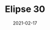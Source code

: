 ---
title: "Elipse 30"
image_primary: "img/ELIPSE_30_Suspension_Estudio_3x3.jpg"
description: "The%20Elipse%20are%20eliptical%20globes%20made%20in%20high%20density%20polyurethane.%20Its%20main%20features%20are%20%3A%20hermetic%2C%20easy%20washable%20and%20hard%20to%20break.%20Available%20in%20two%20different%20sizes%2C%20they%20offer%20a%20sifted%20light%20ideal%20for%20public%20spaces%20or%20hotels.%0A%0A"
designer: "Alex Fernández Camps & Gonzalo Milà"
tags: 
  - "Bover"
  - "Indoor"
  - "Pendant"
  - "indoor-lamps"
href: "https://www.bover.es/en/lamp/elipse-30/"
category: "indoor-lamps"
subtitle: ""
manufacturer: "Bover"
slug: "/manufacturers/bover/indoor-lamps/alex-fernandez-camps-gonzalo-mila-elipse-30"
date: "2021-02-17"
---
